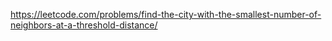 https://leetcode.com/problems/find-the-city-with-the-smallest-number-of-neighbors-at-a-threshold-distance/